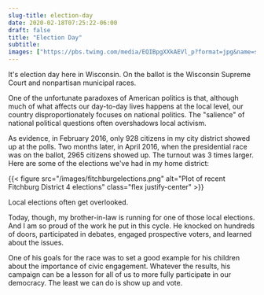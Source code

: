 ```yaml
---
slug-title: election-day
date: 2020-02-18T07:25:22-06:00
draft: false
title: "Election Day"
subtitle:
images: ["https://pbs.twimg.com/media/EQIBpgXXkAEVl_p?format=jpg&name=small"]
---
```


It's election day here in Wisconsin. On the ballot is the Wisconsin Supreme Court and nonpartisan municipal races.

One of the unfortunate paradoxes of American politics is that, although much of what affects our day-to-day lives happens at the local level, our country disproportionately focuses on national politics. The "salience" of national political questions often overshadows local activism.

As evidence, in February 2016, only 928 citizens in my city district showed up at the polls. Two months later, in April 2016, when the presidential race was on the ballot, 2965 citizens showed up. The turnout was 3 times larger. Here are some of the elections we've had in my home district:

{{< figure src="/images/fitchburgelections.png" alt="Plot of recent Fitchburg District 4 elections" class="flex justify-center" >}}

Local elections often get overlooked.

Today, though, my brother-in-law is running for one of those local elections. And I am so proud of the work he put in this cycle. He knocked on hundreds of doors, participated in debates, engaged prospective voters, and learned about the issues.

One of his goals for the race was to set a good example for his children about the importance of civic engagement. Whatever the results, his campaign can be a lesson for all of us to more fully participate in our democracy. The least we can do is show up and vote.

